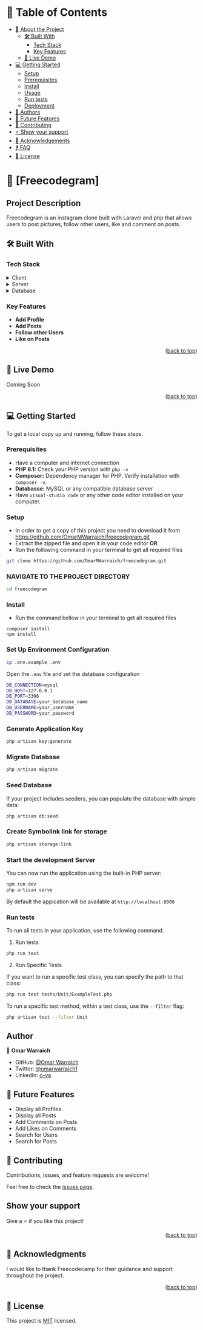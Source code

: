 <!-- TABLE OF CONTENTS -->

# 📗 Table of Contents

-   [📖 About the Project](#about-project)
    -   [🛠 Built With](#built-with)
        -   [Tech Stack](#tech-stack)
        -   [Key Features](#key-features)
    -   [🚀 Live Demo](#live-demo)
-   [💻 Getting Started](#getting-started)
    -   [Setup](#setup)
    -   [Prerequisites](#prerequisites)
    -   [Install](#install)
    -   [Usage](#usage)
    -   [Run tests](#run-tests)
    -   [Deployment](#triangular_flag_on_post-deployment)
-   [👥 Authors](#authors)
-   [🔭 Future Features](#future-features)
-   [🤝 Contributing](#contributing)
-   [⭐️ Show your support](#support)
-   [🙏 Acknowledgements](#acknowledgements)
-   [❓ FAQ](#faq)
-   [📝 License](#license)

<!-- PROJECT DESCRIPTION -->

# 📖 [Freecodegram] <a name="about-project"></a>

## Project Description

Freecodegram is an instagram clone built with Laravel and php that allows users to post pictures, follow other users, like and comment on posts.

## 🛠 Built With <a name="built-with"></a>

### Tech Stack <a name="tech-stack"></a>

<details>
  <summary>Client</summary>
  <ul>
    <li><a href="#">Php</a></li>
  </ul>
</details>

<details>
  <summary>Server</summary>
  <ul>
    <li><a href="#">Laravel</a></li>
  </ul>
</details>

<details>
<summary>Database</summary>
  <ul>
    <li><a href="#">MySql</a></li>
  </ul>
</details>

<!-- Features -->

### Key Features <a name="key-features"></a>

-   **Add Profile**
-   **Add Posts**
-   **Follow other Users**
-   **Like on Posts**

<p align="right">(<a href="#readme-top">back to top</a>)</p>

<!-- LIVE DEMO -->

## 🚀 Live Demo <a name="live-demo"></a>

Coming Soon

<p align="right">(<a href="#readme-top">back to top</a>)</p>

<!-- GETTING STARTED -->

## 💻 Getting Started <a name="getting-started"></a>

To get a local copy up and running, follow these steps.

### Prerequisites

-   Have a computer and internet connection
-   **PHP 8.1:** Check your PHP version with `php -v`
-   **Composer:** Dependency manager for PHP. Verify installation with `composer -v`.
-   **Databasse:** MySQL or any compatible database server
-   Have `visual-studio code` or any other code editor installed on your computer.

### Setup

-   In order to get a copy of this project you need to download it from https://github.com/OmarMWarraich/freecodegram.git
-   Extract the zipped file and open it in your code editor
    **OR**
-   Run the following command in your terminal to get all required files

```sh
git clone https://github.com/OmarMWarraich/freecodegram.git
```

### NAVIGATE TO THE PROJECT DIRECTORY

```sh
cd freecodegram
```

### Install

-   Run the command bellow in your terminal to get all required files

```
composer install
npm install
```

### Set Up Environment Configuration

```sh
cp .env.example .env
```

Open the `.env` file and set the database configuration

```sh
DB_CONNECTION=mysql
DB_HOST=127.0.0.1
DB_PORT=3306
DB_DATABASE=your_database_name
DB_USERNAME=your_username
DB_PASSWORD=your_password
```

### Generate Application Key

```sh
php artisan key:generate
```

### Migrate Database

```sh
php artisan migrate
```

### Seed Database

If your project includes seeders, you can populate the database with simple data:

```sh
php artisan db:seed
```

### Create Symbolink link for storage

```sh
php artisan storage:link
```

### Start the development Server

You can now run the application using the built-in PHP server:

```sh
npm run dev
php artisan serve
```

By default the appication will be available at `http://localhost:8000`

### Run tests

To run all tests in your application, use the following command.

1. Run tests

```sh
php run test
```

2. Run Specific Tests

If you want to run a specific test class, you can specify the path to that class:

```sh
php run test tests/Unit/ExampleTest.php
```

To run a specific test method, within a test class, use the `--filter` flag:

```sh
php artisan test --filter Unit
```

## Author

👤 **Omar Warraich**

-   GitHub: [@Omar Warraich](https://github.com/OmarMWarraich)
-   Twitter: [@omarwarraich1](https://twitter.com/omarwarraich1)
-   LinkedIn: [o-va](https://www.linkedin.com/in/o-va/)

## 🔭 Future Features

-   Display all Profiles
-   Display all Posts
-   Add Comments on Posts
-   Add Likes on Comments
-   Search for Users
-   Search for Posts

## 🤝 Contributing

Contributions, issues, and feature requests are welcome!

Feel free to check the [issues page](https://github.com/OmarMWarraich/freecodegram/issues/).

## Show your support

Give a ⭐️ if you like this project!

<p align="right">(<a href="#readme-top">back to top</a>)</p>

<!-- ACKNOWLEDGEMENTS -->

## 🙏 Acknowledgments <a name="acknowledgements"></a>

I would like to thank Freecodecamp for their guidance and support throughout the project.

<p align="right">(<a href="#readme-top">back to top</a>)</p>

## 📝 License

This project is [MIT](./LICENSE.md) licensed.
